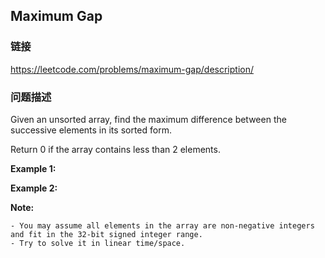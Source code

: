 ## Maximum Gap  
### 链接  
https://leetcode.com/problems/maximum-gap/description/  
### 问题描述
Given an unsorted array, find the maximum difference between the successive elements in its sorted form.

Return 0 if the array contains less than 2 elements.

**Example 1:**

**Example 2:**

**Note:**

	- You may assume all elements in the array are non-negative integers and fit in the 32-bit signed integer range.
	- Try to solve it in linear time/space.

